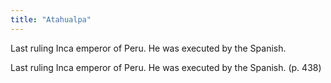 ```yaml
---
title: "Atahualpa"
---
```

Last ruling Inca emperor of Peru. He was executed by the Spanish.

Last ruling Inca emperor of Peru. He was executed by the Spanish. (p. 438)

